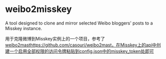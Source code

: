 # weibo2misskey
 A tool designed to clone and mirror selected Weibo bloggers' posts to a Misskey instance.


用于克隆微博到Misskey实例上的一个项目，参考了[weibo2mast](https://github.com/casouri/weibo2mast)https://github.com/casouri/weibo2mast，在Misskey上的api中创建一个启用全部权限的访问令牌粘贴到config.json中的misskey_token处即可
